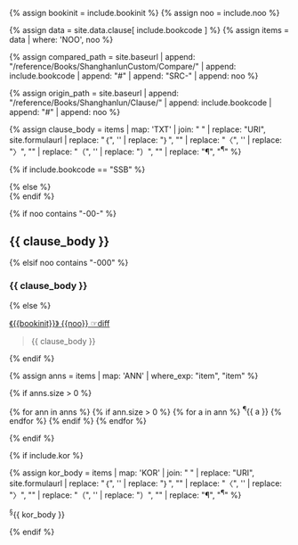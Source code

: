 <!--송본 상한론 본문 조문 이외의 모든 것-->
<!--원문인용 시작.  상위에서 noo, bookinit 지정 필요-->

{% assign bookinit = include.bookinit %}
{% assign noo = include.noo %}

{% assign data = site.data.clause[ include.bookcode ] %}
{% assign items = data | where: 'NOO', noo %}

{% assign compared_path = site.baseurl | append: "/reference/Books/ShanghanlunCustom/Compare/" | append: include.bookcode | append: "#" | append: "SRC-" | append: noo %}

{% assign origin_path = site.baseurl | append: "/reference/Books/Shanghanlun/Clause/" | append: include.bookcode | append: "#" | append: noo %}

{% assign clause_body = items | map: 'TXT' | join: " " | replace: "URI", site.formulaurl | replace: "｛", '<span class="subtext t1">'  | replace: "｝", "</span>"  | replace: "〈", '<span class="subtext t2">'  | replace: "〉", "</span>" | replace: "（", '<span class="subtext t0">'  | replace: "）", "</span>" | replace: "¶", "<sup>¶</sup>" %}

{% if include.bookcode == "SSB" %}
<div id="{{noo}}" class="shanghanlun text song">
{% else %}
<div id="{{noo}}" class="shanghanlun text others">
{% endif %}

{% if noo contains "-00-" %}

<h2 id="h2-{{noo}}" markdown="1">{{ clause_body }}</h2>

{% elsif noo contains "-000" %}

<h3 id="h3-{{noo}}" markdown="1">{{ clause_body }}</h3>

{% else  %}

<p class="clause-head">
<a href="{{origin_path}}" target="{{site.data.theme.a.target}}">
<span class="book-label">《{{bookinit}}》</span>
<span class="clause-idx">{{noo}}</span>
</a>
<a href="{{compared_path}}" target="{{site.data.theme.a.target}}">
<span class="compare-link">☞diff</span>
</a>
</p>

<blockquote>
<p class="clause-body" markdown="1">{{ clause_body }}</p>
</blockquote>

{% endif %}

{% assign anns = items | map: 'ANN' | where_exp: "item", "item"  %}

{% if anns.size > 0  %}

<p class="ann">
{% for ann in anns %}
{% if ann.size > 0 %}
{% for a in ann %}
<span markdown="1"><sup>¶</sup>{{ a }}</span>
{% endfor %}
{% endif %}
{% endfor %}
</p>

{% endif %}

{% if include.kor  %}

{% assign kor_body = items | map: 'KOR' | join: " " | replace: "URI", site.formulaurl | replace: "｛", '<span class="subtext t1">'  | replace: "｝", "</span>"  | replace: "〈", '<span class="subtext t2">'  | replace: "〉", "</span>" | replace: "（", '<span class="subtext t0">'  | replace: "）", "</span>" | replace: "¶", "<sup>¶</sup>" %}

<p class="kor" markdown="1"><sup>§</sup>{{ kor_body }}</p>

{% endif %}

</div>

<!--원문인용 끝-->
